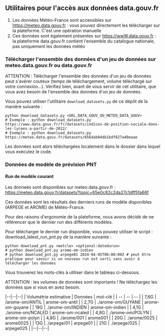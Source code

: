 ## Utilitaires pour l'accès aux données data.gouv.fr

1. Les données Météo-France sont accessibles sur https://meteo.data.gouv.fr : vous pouvez directement les télécharger sur la plateforme. C'est une opération manuelle
2. Ces données sont également présentes sur https://wwW.data.gouv.fr : la plateforme data.gouv.fr contient l'ensemble du catalogue nationale, pas uniquement les données météo

### Télécharger l'ensemble des données d'un jeu de données sur meteo.data.gouv.fr ou data.gouv.fr

ATTENTION : Télécharger l'ensemble des données d'un jeu de données peut s'avérer couteux (temps de téléchargement, volume téléchargé sur votre connexion...). Vérifiez bien, avant de vous servir de cet utilitaire, que vous avez besoin de l'ensemble des données d'un jeu de données.

Vous pouvez utiliser l'utilitaire `download_datasets.py` de ce dépôt de la manière suivante : 

```
python download_datasets.py <URL_DATA_GOUV_OU_METEO_DATA_GOUV>
# Exemple : python download_datasets.py https://www.data.gouv.fr/fr/datasets/indices-de-position-sociale-dans-les-lycees-a-partir-de-2022/
# Exemple : python download_datasets.py https://meteo.data.gouv.fr/datasets/656dab84db1bdf627a40eaae
```

Les données sont alors téléchargées localement dans le dossier dans lequel vous exécutez le code.

### Données de modèle de prévision PNT

#### Run de modèle courant

Les donneés sont disponibles sur meteo.data.gouv.fr : https://meteo.data.gouv.fr/datasets?topic=65e0c82c2da27c1dff5fa66f

Ces données sont les résultats des derniers runs de modèle disponibles (ARPEGE et AROME) de Météo-France. 

Pour des raisons d'ergonomie de la plateforme, nous avons décidé de ne référencer que le dernier run des différents modèles.

Pour télécharger le dernier run disponible, vous pouvez utiliser le script : download_latest_run_pnt.py de la manière suivante :

```
python download_pnt.py <motcle> <optional:datedurun>
# python download_pnt.py arome-om-indien
# python download_pnt.py arpege01 2024-04-05T06:00:00Z # peut être pratique pour savoir si un nouveau run est sorti sans avoir à télécharger les données
```

Vous trouverez les mots-clés à utiliser dans le tableau ci-dessous.

ATTENTION : les volumes de données sont importants ! Ne téléchargez les données que si vous en avez besoin.

|--|--|--|
| Volumétrie estimative | Données | mot-clé |
| -- | -- | -- |
| 7,6G | /arome-om/ANTIL | arome-om-antil |
| 2,7G | ./arome-om/GUYANE | arome-om-guyane |
|  19G | ./arome-om/INDIEN | arome-om-indien |
| 4,1G | ./arome-om/NCALED | arome-om-ncaled |
| 4,8G | ./arome-om/POLYN | arome-om-polyn |
| 4,8G | ./arome/001 | arome001 |
|  20G | ./arome/0025 | arome0025 |
|  13G | ./arpege/01 | arpege01 |
|  21G | ./arpege/025 | arpege025 |
|--|--|--|